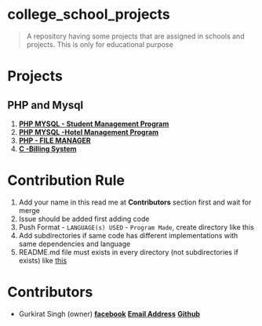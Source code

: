 # college_school_projects
> A repository having some projects that are assigned in schools and projects. This is only for educational purpose

# Projects
## PHP and Mysql
1. [**PHP MYSQL - Student Management Program**](https://github.com/tbhaxor/school_college_projects/tree/master/STUDENT_MANAGEMENT_IN_PHP_MYSQL)
2. [**PHP MYSQL -Hotel Management Program**](https://github.com/tbhaxor/school_college_projects/tree/master/HOTEL_MANAGEMENT_IN_PHP_MYSQL)
3. [**PHP - FILE MANAGER**](https://github.com/tbhaxor/school_college_projects/tree/master/PHP%20-%20File%20Manager)
4. [**C -Billing System**]()

# Contribution Rule
1. Add your name in this read me at **Contributors** section first and wait for merge
2. Issue should be added first adding code
3. Push Format - `LANGUAGE(s) USED` - `Program Made`, create directory like this
4. Add subdirectories if same code has different implementations with same dependencies and language
5. README.md file must exists in every directory (not subdirectories if exists) like [this](https://github.com/tbhaxor/school_college_projects/blob/master/STUDENT_MANAGEMENT_IN_PHP_MYSQL/README.md)

# Contributors
+ Gurkirat Singh (owner)
[**facebook**](https://facebook.com/gurkirat.py)
[**Email Address**](tbhaxor@gmail.com)
[**Github**](https://github.com/tbhaxor)
